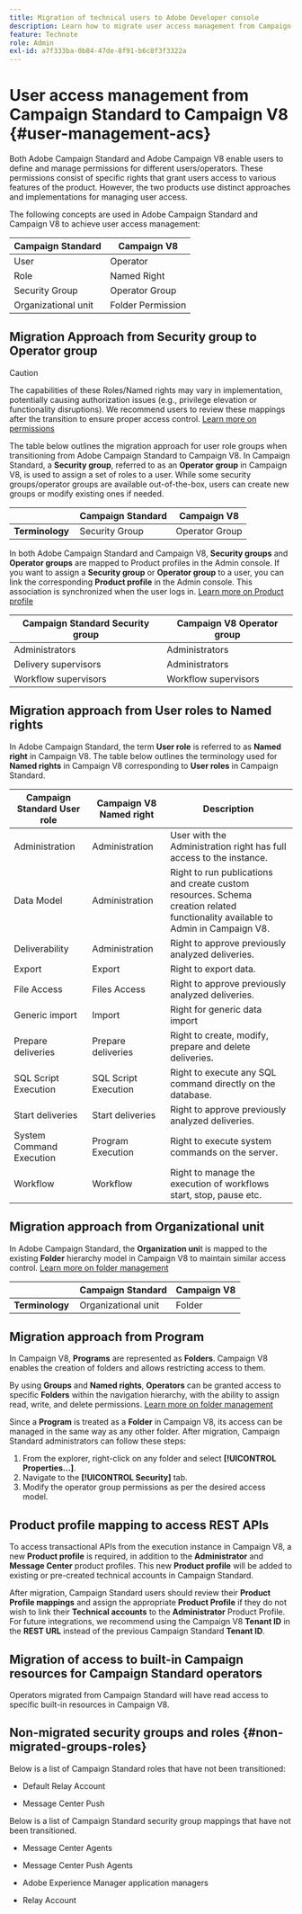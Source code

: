 ```yaml
---
title: Migration of technical users to Adobe Developer console
description: Learn how to migrate user access management from Campaign Standard to Campaign V8
feature: Technote
role: Admin
exl-id: a7f333ba-0b84-47de-8f91-b6c8f3f3322a
---
```

# User access management from Campaign Standard to Campaign V8 {#user-management-acs}

Both Adobe Campaign Standard and Adobe Campaign V8 enable users to define and manage permissions for different users/operators. These permissions consist of specific rights that grant users access to various features of the product. However, the two products use distinct approaches and implementations for managing user access.

The following concepts are used in Adobe Campaign Standard and Campaign V8 to achieve user access management:

|Campaign Standard| Campaign V8 |
|---------|----------|
| User | Operator |
| Role | Named Right |
| Security Group | Operator Group |
| Organizational unit | Folder Permission |

## Migration Approach from Security group to Operator group

>[!CAUTION]
>
>The capabilities of these Roles/Named rights may vary in implementation, potentially causing authorization issues (e.g., privilege elevation or functionality disruptions). We recommend users to review these mappings after the transition to ensure proper access control. [Learn more on permissions](https://experienceleague.adobe.com/en/docs/campaign/campaign-v8/admin/permissions/manage-permissions)

The table below outlines the migration approach for user role groups when transitioning from Adobe Campaign Standard to Campaign V8. In Campaign Standard, a **Security group**, referred to as an **Operator group** in Campaign V8, is used to assign a set of roles to a user. While some security groups/operator groups are available out-of-the-box, users can create new groups or modify existing ones if needed.

| | **Campaign Standard**| **Campaign V8** |
|---------|----------|---------|
| **Terminology** | Security Group | Operator Group |

In both Adobe Campaign Standard and Campaign V8, **Security groups** and **Operator groups** are mapped to Product profiles in the Admin console. If you want to assign a **Security group** or **Operator group** to a user, you can link the corresponding **Product profile** in the Admin console. This association is synchronized when the user logs in. [Learn more on Product profile](https://experienceleague.adobe.com/en/docs/campaign/campaign-v8/admin/permissions/manage-permissions)

| **Campaign Standard Security group** | **Campaign V8 Operator group** |
|----------|---------|
| Administrators | Administrators |
| Delivery supervisors | Administrators |
| Workflow supervisors | Workflow supervisors |

## Migration approach from User roles to Named rights

In Adobe Campaign Standard, the term **User role** is referred to as **Named right** in Campaign V8. The table below outlines the terminology used for **Named rights** in Campaign V8 corresponding to **User roles** in Campaign Standard.

| **Campaign Standard User role** | **Campaign V8 Named right** | **Description** |
|----------|---------|---------|
| Administration | Administration | User with the Administration right has full access to the instance.|
| Data Model  | Administration | Right to run publications and create custom resources. Schema creation related functionality available to Admin in Campaign V8. |
| Deliverability | Administration | Right to approve previously analyzed deliveries. |
| Export | Export | Right to export data. |
| File Access | Files Access | Right to approve previously analyzed deliveries. |
| Generic import  | Import | Right for generic data import |
| Prepare deliveries | Prepare deliveries | Right to create, modify, prepare and delete deliveries. |
| SQL Script Execution | SQL Script Execution | Right to execute any SQL command directly on the database. |
| Start deliveries | Start deliveries | Right to approve previously analyzed deliveries. |
| System Command Execution | Program Execution | Right to execute system commands on the server.|
| Workflow | Workflow | Right to manage the execution of workflows start, stop, pause etc. |

## Migration approach from Organizational unit

In Adobe Campaign Standard, the **Organization uni**t is mapped to the existing **Folder** hierarchy model in Campaign V8 to maintain similar access control. [Learn more on folder management](https://experienceleague.adobe.com/en/docs/campaign/campaign-v8/admin/permissions/folder-permissions)

| | **Campaign Standard**| **Campaign V8** |
|---------|----------|---------|
| **Terminology** | Organizational unit | Folder | 

## Migration approach from Program 

In Campaign V8, **Programs** are represented as **Folders**. Campaign V8 enables the creation of folders and allows restricting access to them.

By using **Groups** and **Named rights**, **Operators** can be granted access to specific **Folders** within the navigation hierarchy, with the ability to assign read, write, and delete permissions. [Learn more on folder management](https://experienceleague.adobe.com/en/docs/campaign/campaign-v8/admin/permissions/folder-permissions)

Since a **Program** is treated as a **Folder** in Campaign V8, its access can be managed in the same way as any other folder. After migration, Campaign Standard administrators can follow these steps:

1. From the explorer, right-click on any folder and select **[!UICONTROL Properties...]**.
1. Navigate to the **[!UICONTROL Security]** tab.
1. Modify the operator group permissions as per the desired access model.  

## Product profile mapping to access REST APIs  

To access transactional APIs from the execution instance in Campaign V8, a new **Product profile** is required, in addition to the **Administrator** and **Message Center** product profiles. This new **Product profile** will be added to existing or pre-created technical accounts in Campaign Standard.

After migration, Campaign Standard users should review their **Product Profile mappings** and assign the appropriate **Product Profile** if they do not wish to link their **Technical accounts** to the **Administrator** Product Profile. For future integrations, we recommend using the Campaign V8 **Tenant ID** in the **REST URL** instead of the previous Campaign Standard **Tenant ID**.

## Migration of access to built-in Campaign resources for Campaign Standard operators

Operators migrated from Campaign Standard will have read access to specific built-in resources in Campaign V8.

## Non-migrated security groups and roles {#non-migrated-groups-roles}

Below is a list of Campaign Standard roles that have not been transitioned:

* Default Relay Account  

* Message Center Push  
 
Below is a list of Campaign Standard security group mappings that have not been transitioned.
 
* Message Center Agents

* Message Center Push Agents

* Adobe Experience Manager application managers   

* Relay Account
